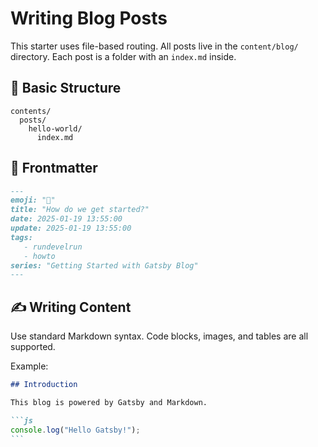 # Writing Blog Posts

This starter uses file-based routing. All posts live in the `content/blog/` directory. Each post is a folder with an `index.md` inside.

## 📁 Basic Structure

```
contents/
  posts/
    hello-world/
      index.md
```

## 📝 Frontmatter

```md
---
emoji: "🚀"
title: "How do we get started?"
date: 2025-01-19 13:55:00
update: 2025-01-19 13:55:00
tags:
   - rundevelrun
   - howto
series: "Getting Started with Gatsby Blog"
---
```

## ✍️ Writing Content

Use standard Markdown syntax. Code blocks, images, and tables are all supported.

Example:

````md
## Introduction

This blog is powered by Gatsby and Markdown.

```js
console.log("Hello Gatsby!");
```
````
